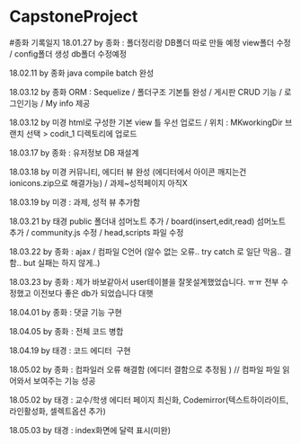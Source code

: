 # CapstoneProject

#종화 기록일지
18.01.27 by 종화   : 폴더정리랑 DB폴더 따로 만들 예정 view폴더 수정 / config폴더 생성 db폴더 수정예정

18.02.11 by 종화 java compile batch 완성

18.03.12 by 종화 ORM  : Sequelize / 폴더구조 기본틀 완성 / 게시판 CRUD 기능 / 로그인기능 /  My info 제공  

18.03.12 by 미경  html로 구성한 기본 view 틀 우선 업로드 / 위치 : MKworkingDir 브랜치 선택 > codit_1 디렉토리에 업로드

18.03.17 by 종화 : 유저정보 DB 재설계

18.03.18 by 미경 커뮤니티, 에디터 뷰 완성 (에디터에서 아이콘 깨지는건 ionicons.zip으로 해결가능) / 과제~성적페이지 아직X

18.03.19 by 미경 : 과제, 성적 뷰 추가함

18.03.21 by 태경 public 폴더내 섬머노트 추가 / board(insert,edit,read) 섬머노트 추가 / community.js 수정 / head,scripts 파일 수정

18.03.22 by 종화 : ajax  / 컴파일 C언어 (알수 없는 오류.. try catch 로 일단 막음.. 결함.. but 실패는 하지 않게..)

18.03.23 by 종화 : 제가 바보같아서 user테이블을 잘못설계했었습니다. ㅠㅠ  전부 수정했고 이전보다 좋은 db가 되었습니다 대햇

18.04.01 by 종화 : 댓글 기능 구현  

18.04.05 by 종화 : 전체 코드 병합

18.04.19 by 태경 : 코드 에디터  구현

18.05.02 by 종화 : 컴파일러 오류 해결함 (에디터 결함으로 추정됨 ) // 컴파일 파일 읽어와서 보여주는 기능 성공

18.05.02 by 태경 : 교수/학생 에디터 페이지 최신화, Codemirror(텍스트하이라이트, 라인활성화, 셀렉트옵션 추가)

18.05.03 by 태경 : index화면에 달력 표시(미완)
